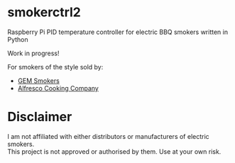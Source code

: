 # smokerctrl2
Raspberry Pi PID temperature controller for electric BBQ smokers written in Python 

Work in progress!

For smokers of the style sold by:
* [GEM Smokers](https://www.gemsmokers.co.uk/product/gem-2-tier-electric-smoker/)
* [Alfresco Cooking Company](https://www.alfrescocookingcompany.co.uk/product-page/copy-of-electric-smoker-1100w)

# Disclaimer
I am not affiliated with either distributors or manufacturers of electric smokers.  
This project is not approved or authorised by them.  Use at your own risk.
